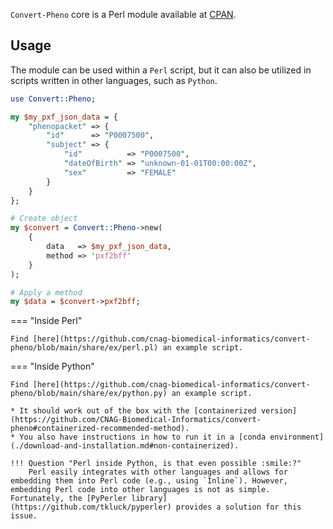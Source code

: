 `Convert-Pheno` core is a Perl module available at [CPAN](https://metacpan.org/pod/Convert::Pheno).

## Usage

The module can be used within a `Perl` script, but it can also be utilized in scripts written in other languages, such as `Python`. 

```Perl
use Convert::Pheno;

my $my_pxf_json_data = {
    "phenopacket" => {
        "id"      => "P0007500",
        "subject" => {
            "id"          => "P0007500",
            "dateOfBirth" => "unknown-01-01T00:00:00Z",
            "sex"         => "FEMALE"
        }
    }
};

# Create object
my $convert = Convert::Pheno->new(
    {
        data   => $my_pxf_json_data,
        method => 'pxf2bff'
    }
);

# Apply a method
my $data = $convert->pxf2bff;
```

=== "Inside Perl"

    Find [here](https://github.com/cnag-biomedical-informatics/convert-pheno/blob/main/share/ex/perl.pl) an example script.

=== "Inside Python"

    Find [here](https://github.com/cnag-biomedical-informatics/convert-pheno/blob/main/share/ex/python.py) an example script. 

    * It should work out of the box with the [containerized version](https://github.com/CNAG-Biomedical-Informatics/convert-pheno#containerized-recommended-method). 
    * You also have instructions in how to run it in a [conda environment](./download-and-installation.md#non-containerized).

    !!! Question "Perl inside Python, is that even possible :smile:?"
        Perl easily integrates with other languages and allows for embedding them into Perl code (e.g., using `Inline`). However, embedding Perl code into other languages is not as simple. Fortunately, the [PyPerler library](https://github.com/tkluck/pyperler) provides a solution for this issue.
